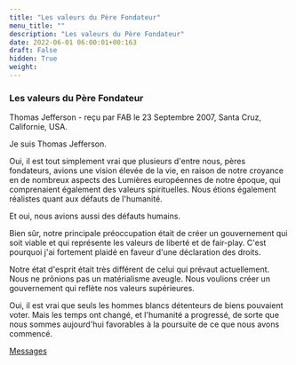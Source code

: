 ```yaml
---
title: "Les valeurs du Père Fondateur"
menu_title: ""
description: "Les valeurs du Père Fondateur"
date: 2022-06-01 06:00:01+00:163
draft: False
hidden: True
weight:
---
```

### Les valeurs du Père Fondateur

Thomas Jefferson - reçu par FAB le 23 Septembre 2007, Santa Cruz, Californie, USA.

Je suis Thomas Jefferson.

Oui, il est tout simplement vrai que plusieurs d'entre nous, pères fondateurs, avions une vision élevée de la vie, en raison de notre croyance en de nombreux aspects des Lumières européennes de notre époque, qui comprenaient également des valeurs spirituelles. Nous étions également réalistes quant aux défauts de l'humanité.

Et oui, nous avions aussi des défauts humains.

Bien sûr, notre principale préoccupation était de créer un gouvernement qui soit viable et qui représente les valeurs de liberté et de fair-play. C'est pourquoi j'ai fortement plaidé en faveur d'une déclaration des droits.

Notre état d'esprit était très différent de celui qui prévaut actuellement. Nous ne prônions pas un matérialisme aveugle. Nous voulions créer un gouvernement qui reflète nos valeurs supérieures.

Oui, il est vrai que seuls les hommes blancs détenteurs de biens pouvaient voter. Mais les temps ont changé, et l'humanité a progressé, de sorte que nous sommes aujourd'hui favorables à la poursuite de ce que nous avons commencé.

[Messages](/fr-contemporary-messages/fr-contemporary-messages-by-date-order/fr-contemporary-messages-2007)